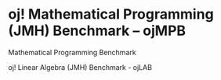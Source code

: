 # oj! Mathematical Programming (JMH) Benchmark – ojMPB
Mathematical Programming Benchmark


oj! Linear Algebra (JMH) Benchmark - ojLAB
